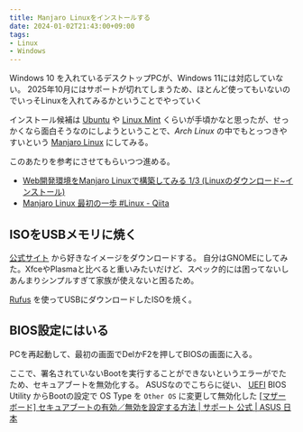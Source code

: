 ```yaml
---
title: Manjaro Linuxをインストールする
date: 2024-01-02T21:43:00+09:00
tags:
- Linux
- Windows
---
```


Windows 10 を入れているデスクトップPCが、Windows 11には対応していない。
2025年10月にはサポートが切れてしまうため、ほとんど使ってもいないのでいっそLinuxを入れてみるかということでやっていく

インストール候補は [Ubuntu](note/Ubuntu.md) や [Linux Mint](note/Linux%20Mint.md)  くらいが手頃かなと思ったが、せっかくなら面白そうなのにしようということで、*Arch Linux* の中でもとっつきやすいという [Manjaro Linux](Manjaro%20Linux.md) にしてみる。

このあたりを参考にさせてもらいつつ進める。

* [Web開発環境をManjaro Linuxで構築してみる 1/3 (Linuxのダウンロード~インストール)](https://note.milldea.com/posts/installlinuxpc_01)
* [Manjaro Linux 最初の一歩 #Linux - Qiita](https://qiita.com/phoepsilonix/items/b287aacf2de0ee89681b)

## ISOをUSBメモリに焼く

[公式サイト](https://manjaro.org) から好きなイメージをダウンロードする。
自分はGNOMEにしてみた。XfceやPlasmaと比べると重いみたいだけど、スペック的には困ってないしあんまりシンプルすぎて家族が使えないと困るため。

[Rufus](https://rufus.ie/ja/) を使ってUSBにダウンロードしたISOを焼く。

## BIOS設定にはいる

PCを再起動して、最初の画面でDelかF2を押してBIOSの画面に入る。

ここで、署名されていないBootを実行することができないというエラーがでたため、セキュアブートを無効化する。
ASUSなのでこちらに従い、 [UEFI](note/UEFI.md) BIOS Utility からBootの設定で OS Type を `Other OS` に変更して無効化した
[\[マザーボード\] セキュアブートの有効／無効を設定する方法 | サポート 公式 | ASUS 日本](https://www.asus.com/jp/support/FAQ/1049829/)
